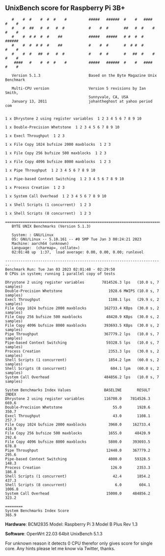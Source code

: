 UnixBench score for Raspberry Pi 3B+
-------------

                
				

    
       #    #  #    #  #  #    #          #####   ######  #    #   ####   #    #
       #    #  ##   #  #   #  #           #    #  #       ##   #  #    #  #    #
       #    #  # #  #  #    ##            #####   #####   # #  #  #       ######
       #    #  #  # #  #    ##            #    #  #       #  # #  #       #    #
       #    #  #   ##  #   #  #           #    #  #       #   ##  #    #  #    #
        ####   #    #  #  #    #          #####   ######  #    #   ####   #    #
    
       Version 5.1.3                      Based on the Byte Magazine Unix Benchmark
    
       Multi-CPU version                  Version 5 revisions by Ian Smith,
                                          Sunnyvale, CA, USA
       January 13, 2011                   johantheghost at yahoo period com
    
    
    1 x Dhrystone 2 using register variables  1 2 3 4 5 6 7 8 9 10
    
    1 x Double-Precision Whetstone  1 2 3 4 5 6 7 8 9 10
    
    1 x Execl Throughput  1 2 3
    
    1 x File Copy 1024 bufsize 2000 maxblocks  1 2 3
    
    1 x File Copy 256 bufsize 500 maxblocks  1 2 3
    
    1 x File Copy 4096 bufsize 8000 maxblocks  1 2 3
    
    1 x Pipe Throughput  1 2 3 4 5 6 7 8 9 10
    
    1 x Pipe-based Context Switching  1 2 3 4 5 6 7 8 9 10
    
    1 x Process Creation  1 2 3
    
    1 x System Call Overhead  1 2 3 4 5 6 7 8 9 10
    
    1 x Shell Scripts (1 concurrent)  1 2 3
    
    1 x Shell Scripts (8 concurrent)  1 2 3
    
    ========================================================================
       BYTE UNIX Benchmarks (Version 5.1.3)
    
       System: : GNU/Linux
       OS: GNU/Linux -- 5.10.161 -- #0 SMP Tue Jan 3 00:24:21 2023
       Machine: aarch64 (unknown)
       Language:  (charmap=, collate=)
       02:01:48 up  1:37,  load average: 0.00, 0.00, 0.00; runlevel 
    
    ------------------------------------------------------------------------
    Benchmark Run: Tue Jan 03 2023 02:01:48 - 02:29:50
    0 CPUs in system; running 1 parallel copy of tests
    
    Dhrystone 2 using register variables        7814526.3 lps   (10.0 s, 7 samples)
    Double-Precision Whetstone                     1928.6 MWIPS (10.0 s, 7 samples)
    Execl Throughput                               1108.1 lps   (29.9 s, 2 samples)
    File Copy 1024 bufsize 2000 maxblocks        162733.4 KBps  (30.0 s, 2 samples)
    File Copy 256 bufsize 500 maxblocks           48420.9 KBps  (30.0 s, 2 samples)
    File Copy 4096 bufsize 8000 maxblocks        393693.5 KBps  (30.0 s, 2 samples)
    Pipe Throughput                              367779.2 lps   (10.0 s, 7 samples)
    Pipe-based Context Switching                  59328.5 lps   (10.0 s, 7 samples)
    Process Creation                               2353.3 lps   (30.0 s, 2 samples)
    Shell Scripts (1 concurrent)                   1854.2 lpm   (60.0 s, 2 samples)
    Shell Scripts (8 concurrent)                    604.1 lpm   (60.0 s, 2 samples)
    System Call Overhead                         484856.2 lps   (10.0 s, 7 samples)
    
    System Benchmarks Index Values               BASELINE       RESULT    INDEX
    Dhrystone 2 using register variables         116700.0    7814526.3    669.6
    Double-Precision Whetstone                       55.0       1928.6    350.7
    Execl Throughput                                 43.0       1108.1    257.7
    File Copy 1024 bufsize 2000 maxblocks          3960.0     162733.4    410.9
    File Copy 256 bufsize 500 maxblocks            1655.0      48420.9    292.6
    File Copy 4096 bufsize 8000 maxblocks          5800.0     393693.5    678.8
    Pipe Throughput                               12440.0     367779.2    295.6
    Pipe-based Context Switching                   4000.0      59328.5    148.3
    Process Creation                                126.0       2353.3    186.8
    Shell Scripts (1 concurrent)                     42.4       1854.2    437.3
    Shell Scripts (8 concurrent)                      6.0        604.1   1006.8
    System Call Overhead                          15000.0     484856.2    323.2
                                                                       ========
    System Benchmarks Index Score                                         365.9
    
    

**Hardware**: BCM2835
Model: Raspberry Pi 3 Model B Plus Rev 1.3

**Software**: OpenWrt 22.03 64bit
UnixBench 5.1.3

For unknown reason it detects 0 CPU therefor only gives score for single core. Any hints please let me know via Twitter, thanks.



